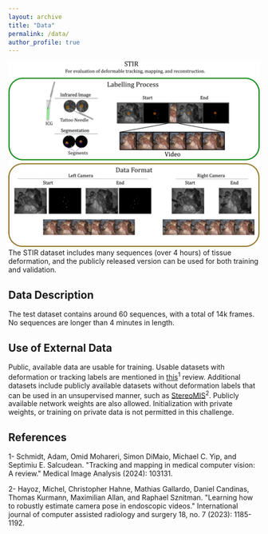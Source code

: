 ```yaml
---
layout: archive
title: "Data"
permalink: /data/
author_profile: true
---
```

![](/images/STIR_summary.png)
The STIR dataset includes many sequences (over 4 hours) of tissue deformation, and the publicly released version can be used for both training and validation.

## Data Description

The test dataset contains around 60 sequences, with a total of 14k frames. No sequences are longer than 4 minutes in length.

## Use of External Data
Public, available data are usable for training. Usable datasets with deformation or tracking labels are mentioned in [this](https://www.sciencedirect.com/science/article/pii/S1361841524000562)<sup>1</sup> review. Additional datasets include publicly available datasets without deformation labels that can be used in an unsupervised manner, such as [StereoMIS](https://zenodo.org/records/7727692)<sup>2</sup>. Publicly available network weights are also allowed. Initialization with private weights, or training on private data is not permitted in this challenge.

References
------
1- Schmidt, Adam, Omid Mohareri, Simon DiMaio, Michael C. Yip, and Septimiu E. Salcudean. "Tracking and mapping in medical computer vision: A review." Medical Image Analysis (2024): 103131.

2- Hayoz, Michel, Christopher Hahne, Mathias Gallardo, Daniel Candinas, Thomas Kurmann, Maximilian Allan, and Raphael Sznitman. "Learning how to robustly estimate camera pose in endoscopic videos." International journal of computer assisted radiology and surgery 18, no. 7 (2023): 1185-1192.
